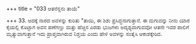 +++
title = "033 ಆತನೆನ್ದನು ತಾಯೆ"

+++
33. ಅದಕ್ಕೆ ನಾರದ ಅವಳನ್ನು ಕುರಿತು "ತಾಯಿ, ಈ ಶಿಶು ಪ್ರಸಿದ್ಧನಾಗುತ್ತಾನೆ. ಈ ಮಗುವನ್ನು ನೀನು ಯಾರ ಕೈಯಲ್ಲಿ ಕೊಟ್ಟಾಗ ಅವನ ಹಣೆಗಣ್ಣು ಮತ್ತು ಹೆಚ್ಚಿನ ಎರಡು ಭುಜಗಳು ಅದೃಶ್ಯವಾಗುವವೋ ಆತನೇ ಇವರ ಪಾಲಿಗೆ ಮೃತ್ಯುವಾಗುತ್ತಾನೆ ಇದು ಪ್ರಾಪ್ತವಾಗಿರುವ ನಿಶ್ಚಯ ಎಂದು ಹೇಳಿ ಅವಳನ್ನು ಸಂತೈಸಿ ಆಕಾಶಕ್ಕೇರಿದ.